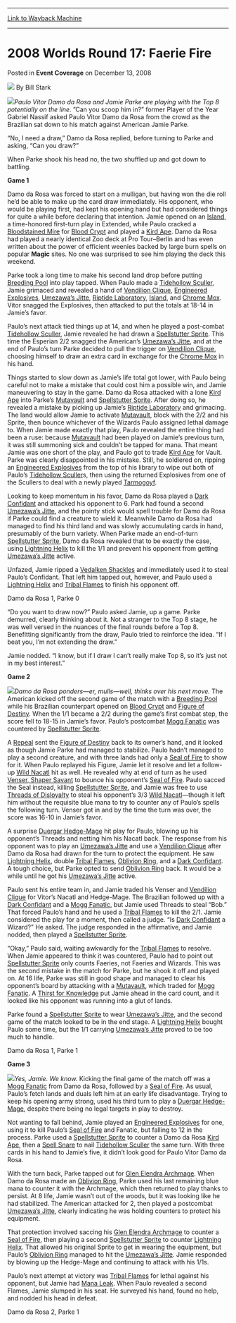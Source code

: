 
---
[Link to Wayback Machine](https://web.archive.org/web/20220627124236/https://magic.wizards.com/en/articles/archive/event-coverage/2008-worlds-round-17-faerie-fire-2008-12-13)

[_metadata_:author]:- "Bill Stark"
[_metadata_:description]:- "Paulo Vitor Damo da Rosa and Jamie Parke are playing with the Top 8 potentially on the line. ”Can you scoop him in?” former Player of the Year Gabriel Nassif asked Paulo Vitor Damo da Rosa from the crowd as the Brazilian sat down to his match against American Jamie Parke. “No, I need a draw,” Damo da Rosa replied, before turning to Parke and asking, “Can you draw?” When Parke"
[_metadata_:generator]:- "Drupal 7 (http://drupal.org)"
[_metadata_:node]:- "518766"
[_metadata_:publish_date]:- "2008-12-13"
[_metadata_:source]:- "div-main-content"
[_metadata_:title]:- "2008 Worlds Round 17: Faerie Fire"
[_metadata_:wayback_capture_timestamp]:- "2022-06-27 12:42:36"
[_metadata_:wayback_raw_url]:- "https://web.archive.org/web/20220627124236id_/https://magic.wizards.com/en/articles/archive/event-coverage/2008-worlds-round-17-faerie-fire-2008-12-13"
[_metadata_:wayback_url]:- "https://magic.wizards.com/en/articles/archive/event-coverage/2008-worlds-round-17-faerie-fire-2008-12-13"
---


2008 Worlds Round 17: Faerie Fire
=================================



 Posted in **Event Coverage**
 on December 13, 2008 






![](https://media.magic.wizards.com/styles/auth_small/public/images/person/authorpic_BillStark.jpg)
By Bill Stark











![](https://media.magic.wizards.com/image_legacy_migration/mtg/images/daily/events/worlds08/r17_damodarosa_parke.jpg)*Paulo Vitor Damo da Rosa and Jamie Parke are playing with the Top 8 potentially on the line.* ”Can you scoop him in?” former Player of the Year Gabriel Nassif asked Paulo Vitor Damo da Rosa from the crowd as the Brazilian sat down to his match against American Jamie Parke.


“No, I need a draw,” Damo da Rosa replied, before turning to Parke and asking, “Can you draw?” 


When Parke shook his head no, the two shuffled up and got down to battling.


**Game 1**


Damo da Rosa was forced to start on a mulligan, but having won the die roll he’d be able to make up the card draw immediately. His opponent, who would be playing first, had kept his opening hand but had considered things for quite a while before declaring that intention. Jamie opened on an [Island](https://gatherer.wizards.com/Pages/Card/Details.aspx?name=Island), a time-honored first-turn play in Extended, while Paulo cracked a [Bloodstained Mire](https://gatherer.wizards.com/Pages/Card/Details.aspx?name=Bloodstained+Mire) for [Blood Crypt](https://gatherer.wizards.com/Pages/Card/Details.aspx?name=Blood+Crypt) and played a [Kird Ape](https://gatherer.wizards.com/Pages/Card/Details.aspx?name=Kird+Ape). Damo da Rosa had played a nearly identical Zoo deck at Pro Tour–Berlin and has even written about the power of efficient weenies backed by large burn spells on popular **Magic** sites. No one was surprised to see him playing the deck this weekend.


Parke took a long time to make his second land drop before putting [Breeding Pool](https://gatherer.wizards.com/Pages/Card/Details.aspx?name=Breeding+Pool) into play tapped. When Paulo made a [Tidehollow Sculler](https://gatherer.wizards.com/Pages/Card/Details.aspx?name=Tidehollow+Sculler), Jamie grimaced and revealed a hand of [Vendilion Clique](https://gatherer.wizards.com/Pages/Card/Details.aspx?name=Vendilion+Clique), [Engineered Explosives](https://gatherer.wizards.com/Pages/Card/Details.aspx?name=Engineered+Explosives), [Umezawa’s Jitte](https://gatherer.wizards.com/Pages/Card/Details.aspx?name=Umezawa%E2%80%99s+Jitte), [Riptide Laboratory](https://gatherer.wizards.com/Pages/Card/Details.aspx?name=Riptide+Laboratory), [Island](https://gatherer.wizards.com/Pages/Card/Details.aspx?name=Island), and [Chrome Mox](https://gatherer.wizards.com/Pages/Card/Details.aspx?name=Chrome+Mox). Vitor snagged the Explosives, then attacked to put the totals at 18-14 in Jamie’s favor.


Paulo’s next attack tied things up at 14, and when he played a post-combat [Tidehollow Sculler](https://gatherer.wizards.com/Pages/Card/Details.aspx?name=Tidehollow+Sculler), Jamie revealed he had drawn a [Spellstutter Sprite](https://gatherer.wizards.com/Pages/Card/Details.aspx?name=Spellstutter+Sprite). This time the Esperian 2/2 snagged the American’s [Umezawa’s Jitte](http://gatherer.wizards.com/Pages/Card/Details.aspx?&name=Umezawa%25E2%2580%2599s%2BJitte), and at the end of Paulo’s turn Parke decided to pull the trigger on [Vendilion Clique](https://gatherer.wizards.com/Pages/Card/Details.aspx?name=Vendilion+Clique), choosing himself to draw an extra card in exchange for the [Chrome Mox](https://gatherer.wizards.com/Pages/Card/Details.aspx?name=Chrome+Mox) in his hand.


Things started to slow down as Jamie’s life total got lower, with Paulo being careful not to make a mistake that could cost him a possible win, and Jamie maneuvering to stay in the game. Damo da Rosa attacked with a lone [Kird Ape](https://gatherer.wizards.com/Pages/Card/Details.aspx?name=Kird+Ape) into Parke’s [Mutavault](https://gatherer.wizards.com/Pages/Card/Details.aspx?name=Mutavault) and [Spellstutter Sprite](https://gatherer.wizards.com/Pages/Card/Details.aspx?name=Spellstutter+Sprite). After doing so, he revealed a mistake by picking up Jamie’s [Riptide Laboratory](https://gatherer.wizards.com/Pages/Card/Details.aspx?name=Riptide+Laboratory) and grimacing. The land would allow Jamie to activate [Mutavault](https://gatherer.wizards.com/Pages/Card/Details.aspx?name=Mutavault), block with the 2/2 and his Sprite, then bounce whichever of the Wizards Paulo assigned lethal damage to. When Jamie made exactly that play, Paulo revealed the entire thing had been a ruse: because [Mutavault](https://gatherer.wizards.com/Pages/Card/Details.aspx?name=Mutavault) had been played on Jamie’s previous turn, it was still summoning sick and couldn’t be tapped for mana. That meant Jamie was one short of the play, and Paulo got to trade [Kird Ape](https://gatherer.wizards.com/Pages/Card/Details.aspx?name=Kird+Ape) for Vault. Parke was clearly disappointed in his mistake. Still, he soldiered on, ripping an [Engineered Explosives](https://gatherer.wizards.com/Pages/Card/Details.aspx?name=Engineered+Explosives) from the top of his library to wipe out both of Paulo’s [Tidehollow Sculler](https://gatherer.wizards.com/Pages/Card/Details.aspx?name=Tidehollow+Sculler)s, then using the returned Explosives from one of the Scullers to deal with a newly played [Tarmogoyf](https://gatherer.wizards.com/Pages/Card/Details.aspx?name=Tarmogoyf).


Looking to keep momentum in his favor, Damo da Rosa played a [Dark Confidant](https://gatherer.wizards.com/Pages/Card/Details.aspx?name=Dark+Confidant) and attacked his opponent to 6. Park had found a second [Umezawa’s Jitte](https://gatherer.wizards.com/Pages/Card/Details.aspx?name=Umezawa%E2%80%99s+Jitte), and the pointy stick would spell trouble for Damo da Rosa if Parke could find a creature to wield it. Meanwhile Damo da Rosa had managed to find his third land and was slowly accumulating cards in hand, presumably of the burn variety. When Parke made an end-of-turn [Spellstutter Sprite](https://gatherer.wizards.com/Pages/Card/Details.aspx?name=Spellstutter+Sprite), Damo da Rosa revealed that to be exactly the case, using [Lightning Helix](https://gatherer.wizards.com/Pages/Card/Details.aspx?name=Lightning+Helix) to kill the 1/1 and prevent his opponent from getting [Umezawa’s Jitte](http://gatherer.wizards.com/Pages/Card/Details.aspx?&name=Umezawa%25E2%2580%2599s%2BJitte) active.


Unfazed, Jamie ripped a [Vedalken Shackles](https://gatherer.wizards.com/Pages/Card/Details.aspx?name=Vedalken+Shackles) and immediately used it to steal Paulo’s Confidant. That left him tapped out, however, and Paulo used a [Lightning Helix](https://gatherer.wizards.com/Pages/Card/Details.aspx?name=Lightning+Helix) and [Tribal Flames](https://gatherer.wizards.com/Pages/Card/Details.aspx?name=Tribal+Flames) to finish his opponent off.


Damo da Rosa 1, Parke 0


“Do you want to draw now?” Paulo asked Jamie, up a game. Parke demurred, clearly thinking about it. Not a stranger to the Top 8 stage, he was well versed in the nuances of the final rounds before a Top 8. Benefitting significantly from the draw, Paulo tried to reinforce the idea. “If I beat you, I’m not extending the draw.”


Jamie nodded. “I know, but if I draw I can’t really make Top 8, so it’s just not in my best interest.”


**Game 2**


![](https://media.magic.wizards.com/image_legacy_migration/mtg/images/daily/events/worlds08/r17_damodarosa.jpg)*Damo da Rosa ponders—er, mulls—well, thinks over his next move.* The American kicked off the second game of the match with a [Breeding Pool](https://gatherer.wizards.com/Pages/Card/Details.aspx?name=Breeding+Pool) while his Brazilian counterpart opened on [Blood Crypt](https://gatherer.wizards.com/Pages/Card/Details.aspx?name=Blood+Crypt) and [Figure of Destiny](https://gatherer.wizards.com/Pages/Card/Details.aspx?name=Figure+of+Destiny). When the 1/1 became a 2/2 during the game’s first combat step, the score fell to 18-15 in Jamie’s favor. Paulo’s postcombat [Mogg Fanatic](https://gatherer.wizards.com/Pages/Card/Details.aspx?name=Mogg+Fanatic) was countered by [Spellstutter Sprite](https://gatherer.wizards.com/Pages/Card/Details.aspx?name=Spellstutter+Sprite).


A [Repeal](https://gatherer.wizards.com/Pages/Card/Details.aspx?name=Repeal) sent the [Figure of Destiny](https://gatherer.wizards.com/Pages/Card/Details.aspx?name=Figure+of+Destiny) back to its owner’s hand, and it looked as though Jamie Parke had managed to stabilize. Paulo hadn’t managed to play a second creature, and with three lands had only a [Seal of Fire](https://gatherer.wizards.com/Pages/Card/Details.aspx?name=Seal+of+Fire) to show for it. When Paulo replayed his Figure, Jamie let it resolve and let a follow-up [Wild Nacatl](https://gatherer.wizards.com/Pages/Card/Details.aspx?name=Wild+Nacatl) hit as well. He revealed why at end of turn as he used [Venser, Shaper Savant](https://gatherer.wizards.com/Pages/Card/Details.aspx?name=Venser%2C+Shaper+Savant) to bounce his opponent’s [Seal of Fire](https://gatherer.wizards.com/Pages/Card/Details.aspx?name=Seal+of+Fire). Paulo sacced the Seal instead, killing [Spellstutter Sprite](https://gatherer.wizards.com/Pages/Card/Details.aspx?name=Spellstutter+Sprite), and Jamie was free to use [Threads of Disloyalty](https://gatherer.wizards.com/Pages/Card/Details.aspx?name=Threads+of+Disloyalty) to steal his opponent’s 3/3 [Wild Nacatl](https://gatherer.wizards.com/Pages/Card/Details.aspx?name=Wild+Nacatl)—though it left him without the requisite blue mana to try to counter any of Paulo’s spells the following turn. Venser got in and by the time the turn was over, the score was 16-10 in Jamie’s favor.


A surprise [Duergar Hedge-Mage](https://gatherer.wizards.com/Pages/Card/Details.aspx?name=Duergar+Hedge-Mage) hit play for Paulo, blowing up his opponent’s Threads and netting him his Nacatl back. The response from his opponent was to play an [Umezawa’s Jitte](https://gatherer.wizards.com/Pages/Card/Details.aspx?name=Umezawa%E2%80%99s+Jitte) and use a [Vendilion Clique](https://gatherer.wizards.com/Pages/Card/Details.aspx?name=Vendilion+Clique) after Damo da Rosa had drawn for the turn to protect the equipment. He saw [Lightning Helix](https://gatherer.wizards.com/Pages/Card/Details.aspx?name=Lightning+Helix), double [Tribal Flames](https://gatherer.wizards.com/Pages/Card/Details.aspx?name=Tribal+Flames), [Oblivion Ring](https://gatherer.wizards.com/Pages/Card/Details.aspx?name=Oblivion+Ring), and a [Dark Confidant](https://gatherer.wizards.com/Pages/Card/Details.aspx?name=Dark+Confidant). A tough choice, but Parke opted to send [Oblivion Ring](https://gatherer.wizards.com/Pages/Card/Details.aspx?name=Oblivion+Ring) back. It would be a while until he got his [Umezawa’s Jitte](http://gatherer.wizards.com/Pages/Card/Details.aspx?&name=Umezawa%25E2%2580%2599s%2BJitte) active.


Paulo sent his entire team in, and Jamie traded his Venser and [Vendilion Clique](https://gatherer.wizards.com/Pages/Card/Details.aspx?name=Vendilion+Clique) for Vitor’s Nacatl and Hedge-Mage. The Brazilian followed up with a [Dark Confidant](https://gatherer.wizards.com/Pages/Card/Details.aspx?name=Dark+Confidant) and a [Mogg Fanatic](https://gatherer.wizards.com/Pages/Card/Details.aspx?name=Mogg+Fanatic), but Jamie used Threads to steal “Bob.” That forced Paulo’s hand and he used a [Tribal Flames](https://gatherer.wizards.com/Pages/Card/Details.aspx?name=Tribal+Flames) to kill the 2/1. Jamie considered the play for a moment, then called a judge. “Is [Dark Confidant](https://gatherer.wizards.com/Pages/Card/Details.aspx?name=Dark+Confidant) a Wizard?” He asked. The judge responded in the affirmative, and Jamie nodded, then played a [Spellstutter Sprite](https://gatherer.wizards.com/Pages/Card/Details.aspx?name=Spellstutter+Sprite).


“Okay,” Paulo said, waiting awkwardly for the [Tribal Flames](https://gatherer.wizards.com/Pages/Card/Details.aspx?name=Tribal+Flames) to resolve. When Jamie appeared to think it was countered, Paulo had to point out [Spellstutter Sprite](https://gatherer.wizards.com/Pages/Card/Details.aspx?name=Spellstutter+Sprite) only counts Faeries, not Faeries and Wizards. This was the second mistake in the match for Parke, but he shook it off and played on. At 16 life, Parke was still in good shape and managed to clear his opponent’s board by attacking with a [Mutavault](https://gatherer.wizards.com/Pages/Card/Details.aspx?name=Mutavault), which traded for [Mogg Fanatic](https://gatherer.wizards.com/Pages/Card/Details.aspx?name=Mogg+Fanatic). A [Thirst for Knowledge](https://gatherer.wizards.com/Pages/Card/Details.aspx?name=Thirst+for+Knowledge) put Jamie ahead in the card count, and it looked like his opponent was running into a glut of lands.


Parke found a [Spellstutter Sprite](https://gatherer.wizards.com/Pages/Card/Details.aspx?name=Spellstutter+Sprite) to wear [Umezawa’s Jitte](https://gatherer.wizards.com/Pages/Card/Details.aspx?name=Umezawa%E2%80%99s+Jitte), and the second game of the match looked to be in the end stage. A [Lightning Helix](https://gatherer.wizards.com/Pages/Card/Details.aspx?name=Lightning+Helix) bought Paulo some time, but the 1/1 carrying [Umezawa’s Jitte](http://gatherer.wizards.com/Pages/Card/Details.aspx?&name=Umezawa%25E2%2580%2599s%2BJitte) proved to be too much to handle.


Damo da Rosa 1, Parke 1


**Game 3**


![](https://media.magic.wizards.com/image_legacy_migration/mtg/images/daily/events/worlds08/r17_parke.jpg)*Yes, Jamie. We know.* Kicking the final game of the match off was a [Mogg Fanatic](https://gatherer.wizards.com/Pages/Card/Details.aspx?name=Mogg+Fanatic) from Damo da Rosa, followed by a [Seal of Fire](https://gatherer.wizards.com/Pages/Card/Details.aspx?name=Seal+of+Fire). As usual, Paulo’s fetch lands and duals left him at an early life disadvantage. Trying to keep his opening army strong, used his third turn to play a [Duergar Hedge-Mage](https://gatherer.wizards.com/Pages/Card/Details.aspx?name=Duergar+Hedge-Mage), despite there being no legal targets in play to destroy.


Not wanting to fall behind, Jamie played an [Engineered Explosives](https://gatherer.wizards.com/Pages/Card/Details.aspx?name=Engineered+Explosives) for one, using it to kill Paulo’s [Seal of Fire](https://gatherer.wizards.com/Pages/Card/Details.aspx?name=Seal+of+Fire) and Fanatic, but falling to 12 in the process. Parke used a [Spellstutter Sprite](https://gatherer.wizards.com/Pages/Card/Details.aspx?name=Spellstutter+Sprite) to counter a Damo da Rosa [Kird Ape](https://gatherer.wizards.com/Pages/Card/Details.aspx?name=Kird+Ape), then a [Spell Snare](https://gatherer.wizards.com/Pages/Card/Details.aspx?name=Spell+Snare) to nail [Tidehollow Sculler](https://gatherer.wizards.com/Pages/Card/Details.aspx?name=Tidehollow+Sculler) the same turn. With three cards in his hand to Jamie’s five, it didn’t look good for Paulo Vitor Damo da Rosa.


With the turn back, Parke tapped out for [Glen Elendra Archmage](https://gatherer.wizards.com/Pages/Card/Details.aspx?name=Glen+Elendra+Archmage). When Damo da Rosa made an [Oblivion Ring](https://gatherer.wizards.com/Pages/Card/Details.aspx?name=Oblivion+Ring), Parke used his last remaining blue mana to counter it with the Archmage, which then returned to play thanks to persist. At 8 life, Jamie wasn’t out of the woods, but it was looking like he had stabilized. The American attacked for 2, then played a postcombat [Umezawa’s Jitte](https://gatherer.wizards.com/Pages/Card/Details.aspx?name=Umezawa%E2%80%99s+Jitte), clearly indicating he was holding counters to protect his equipment.


That protection involved saccing his [Glen Elendra Archmage](https://gatherer.wizards.com/Pages/Card/Details.aspx?name=Glen+Elendra+Archmage) to counter a [Seal of Fire](https://gatherer.wizards.com/Pages/Card/Details.aspx?name=Seal+of+Fire), then playing a second [Spellstutter Sprite](https://gatherer.wizards.com/Pages/Card/Details.aspx?name=Spellstutter+Sprite) to counter [Lightning Helix](https://gatherer.wizards.com/Pages/Card/Details.aspx?name=Lightning+Helix). That allowed his original Sprite to get in wearing the equipment, but Paulo’s [Oblivion Ring](https://gatherer.wizards.com/Pages/Card/Details.aspx?name=Oblivion+Ring) managed to hit the [Umezawa’s Jitte](http://gatherer.wizards.com/Pages/Card/Details.aspx?&name=Umezawa%25E2%2580%2599s%2BJitte). Jamie responded by blowing up the Hedge-Mage and continuing to attack with his 1/1s.


Paulo’s next attempt at victory was [Tribal Flames](https://gatherer.wizards.com/Pages/Card/Details.aspx?name=Tribal+Flames) for lethal against his opponent, but Jamie had [Mana Leak](https://gatherer.wizards.com/Pages/Card/Details.aspx?name=Mana+Leak). When Paulo revealed a second Flames, Jamie slumped in his seat. He surveyed his hand, found no help, and nodded his head in defeat.


Damo da Rosa 2, Parke 1







